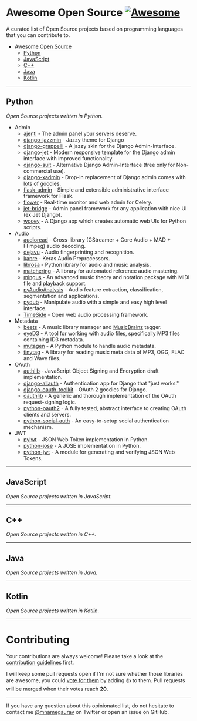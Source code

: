 # Awesome Open Source [![Awesome](https://cdn.rawgit.com/sindresorhus/awesome/d7305f38d29fed78fa85652e3a63e154dd8e8829/media/badge.svg)](https://github.com/sindresorhus/awesome)

A curated list of Open Source projects based on programming languages that you can contribute to.


- [Awesome Open Source](#awesome-open-source)
    - [Python](#python)
    - [JavaScript](#javaScript)
    - [C++](#cpp)
    - [Java](#java)
    - [Kotlin](#kotlin)

---

## Python

*Open Source projects written in Python.*

* Admin
    * [ajenti](https://github.com/ajenti/ajenti) - The admin panel your servers deserve.
    * [django-jazzmin](https://github.com/farridav/django-jazzmin) - Jazzy theme for Django
    * [django-grappelli](https://github.com/sehmaschine/django-grappelli) - A jazzy skin for the Django Admin-Interface.
    * [django-jet](https://github.com/geex-arts/django-jet) - Modern responsive template for the Django admin interface with improved functionality.
    * [django-suit](https://github.com/darklow/django-suit) - Alternative Django Admin-Interface (free only for Non-commercial use).
    * [django-xadmin](https://github.com/sshwsfc/xadmin) - Drop-in replacement of Django admin comes with lots of goodies.
    * [flask-admin](https://github.com/flask-admin/flask-admin) - Simple and extensible administrative interface framework for Flask.
    * [flower](https://github.com/mher/flower) - Real-time monitor and web admin for Celery.
    * [jet-bridge](https://github.com/jet-admin/jet-bridge) - Admin panel framework for any application with nice UI (ex Jet Django).
    * [wooey](https://github.com/wooey/wooey) - A Django app which creates automatic web UIs for Python scripts.
* Audio
    * [audioread](https://github.com/beetbox/audioread) - Cross-library (GStreamer + Core Audio + MAD + FFmpeg) audio decoding.
    * [dejavu](https://github.com/worldveil/dejavu) - Audio fingerprinting and recognition.
    * [kapre](https://github.com/keunwoochoi/kapre) - Keras Audio Preprocessors.
    * [librosa](https://github.com/librosa/librosa) - Python library for audio and music analysis.
    * [matchering](https://github.com/sergree/matchering) - A library for automated reference audio mastering.
    * [mingus](https://github.com/bspaans/python-mingus) - An advanced music theory and notation package with MIDI file and playback support.
    * [pyAudioAnalysis](https://github.com/tyiannak/pyAudioAnalysis) - Audio feature extraction, classification, segmentation and applications.
    * [pydub](https://github.com/jiaaro/pydub) - Manipulate audio with a simple and easy high level interface.
    * [TimeSide](https://github.com/Parisson/TimeSide) - Open web audio processing framework.
* Metadata
    * [beets](https://github.com/beetbox/beets) - A music library manager and [MusicBrainz](https://musicbrainz.org/) tagger.
    * [eyeD3](https://github.com/nicfit/eyeD3) - A tool for working with audio files, specifically MP3 files containing ID3 metadata.
    * [mutagen](https://github.com/quodlibet/mutagen) - A Python module to handle audio metadata.
    * [tinytag](https://github.com/devsnd/tinytag) - A library for reading music meta data of MP3, OGG, FLAC and Wave files.
* OAuth
    * [authlib](https://github.com/lepture/authlib) - JavaScript Object Signing and Encryption draft implementation.
    * [django-allauth](https://github.com/pennersr/django-allauth) - Authentication app for Django that "just works."
    * [django-oauth-toolkit](https://github.com/evonove/django-oauth-toolkit) - OAuth 2 goodies for Django.
    * [oauthlib](https://github.com/idan/oauthlib) - A generic and thorough implementation of the OAuth request-signing logic.
    * [python-oauth2](https://github.com/joestump/python-oauth2) - A fully tested, abstract interface to creating OAuth clients and servers.
    * [python-social-auth](https://github.com/omab/python-social-auth) - An easy-to-setup social authentication mechanism.
* JWT
    * [pyjwt](https://github.com/jpadilla/pyjwt) - JSON Web Token implementation in Python.
    * [python-jose](https://github.com/mpdavis/python-jose/) - A JOSE implementation in Python.
    * [python-jwt](https://github.com/davedoesdev/python-jwt) - A module for generating and verifying JSON Web Tokens.


---

## JavaScript

*Open Source projects written in JavaScript.*

---

## C++

*Open Source projects written in C++.*

---

## Java

*Open Source projects written in Java.*

---

## Kotlin

*Open Source projects written in Kotlin.*

---

# Contributing

Your contributions are always welcome! Please take a look at the [contribution guidelines](https://github.com/mnamegaurav/awesome-open-source/blob/master/CONTRIBUTING.md) first.

I will keep some pull requests open if I'm not sure whether those libraries are awesome, you could [vote for them](https://github.com/mnamegaurav/awesome-open-source/pulls) by adding :+1: to them. Pull requests will be merged when their votes reach **20**.

- - -

If you have any question about this opinionated list, do not hesitate to contact me [@mnamegaurav](https://www.linkedin.com/in/hamhaingaurav) on Twitter or open an issue on GitHub.
